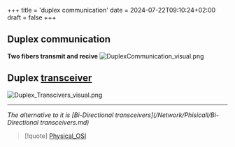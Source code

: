 +++
title = 'duplex communication'
date = 2024-07-22T09:10:24+02:00
draft = false
+++

## Duplex communication
**Two fibers transmit and recive** 
![DuplexCommunication_visual.png](/Notes/DuplexCommunication_visual.png)
## Duplex [transceiver](/Network/Phisicall/transceiver.md)
![Duplex_Transcivers_visual.png](/Notes/Duplex_Transcivers_visual.png)

---
*The alternative to it is  [Bi-Directional transceivers](/Network/Phisicall/Bi-Directional transceivers.md)*
>[!quote] [Physical_OSI](/Network/Ref_OSI/Physical_OSI.md)